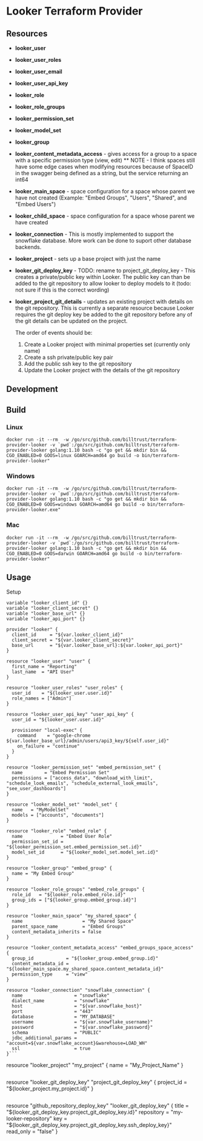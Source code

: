 # Looker Terraform Provider

## Resources

* **looker_user**

* **looker_user_roles**

* **looker_user_email**

* **looker_user_api_key**

* **looker_role**

* **looker_role_groups**

* **looker_permission_set**

* **looker_model_set**

* **looker_group**

* **looker_content_metadata_access** - gives access for a group to a space with a specific permission type (view, edit)
** NOTE - I think spaces still have some edge cases when modifying resources because of SpaceID in the swagger being defined as a string, but the service returning an int64

* **looker_main_space** - space configuration for a space whose parent we have not created (Example: "Embed Groups", "Users", "Shared", and "Embed Users")

* **looker_child_space** - space configuration for a space whose parent we have created

* **looker_connection** - This is mostly implemented to support the snowflake database. More work can be done to suport other database backends.

* **looker_project** - sets up a base project with just the name

* **looker_git_deploy_key** - TODO: rename to project_git_deploy_key - This creates a private/public key within Looker.  The public key can than be added to the git repository to allow looker to deploy models to it (todo: not sure if this is the correct wording)

* **looker_project_git_details** - updates an existing project with details on the git repository.  This is currently a separate resource because Looker requires the git deploy key be added to the git repository before any of the git details can be updated on the project.

  The order of events should be:
  1. Create a Looker project with minimal properties set (currently only name)
  2. Create a ssh private/public key pair
  3. Add the public ssh key to the git repository
  4. Update the Looker project with the details of the git repository

## Development

## Build
### Linux
```shell
docker run -it --rm  -w /go/src/github.com/billtrust/terraform-provider-looker -v `pwd`:/go/src/github.com/billtrust/terraform-provider-looker golang:1.10 bash -c "go get && mkdir bin && CGO_ENABLED=0 GOOS=linux GOARCH=amd64 go build -o bin/terraform-provider-looker"
```

### Windows
```shell
docker run -it --rm  -w /go/src/github.com/billtrust/terraform-provider-looker -v `pwd`:/go/src/github.com/billtrust/terraform-provider-looker golang:1.10 bash -c "go get && mkdir bin && CGO_ENABLED=0 GOOS=windows GOARCH=amd64 go build -o bin/terraform-provider-looker.exe"
```

### Mac
```shell
docker run -it --rm  -w /go/src/github.com/billtrust/terraform-provider-looker -v `pwd`:/go/src/github.com/billtrust/terraform-provider-looker golang:1.10 bash -c "go get && mkdir bin && CGO_ENABLED=0 GOOS=darwin GOARCH=amd64 go build -o bin/terraform-provider-looker"
```

## Usage

Setup
```
variable "looker_client_id" {}
variable "looker_client_secret" {}
variable "looker_base_url" {}
variable "looker_api_port" {}

provider "looker" {
  client_id     = "${var.looker_client_id}"
  client_secret = "${var.looker_client_secret}"
  base_url      = "${var.looker_base_url}:${var.looker_api_port}"
}
```

```
resource "looker_user" "user" {
  first_name = "Reporting"
  last_name  = "API User"
}
```

```
resource "looker_user_roles" "user_roles" {
  user_id    = "${looker_user.user.id}"
  role_names = ["Admin"]
}
```

```
resource "looker_user_api_key" "user_api_key" {
  user_id = "${looker_user.user.id}"

  provisioner "local-exec" {
    command    = "google-chrome ${var.looker_base_url}/admin/users/api3_key/${self.user_id}"
    on_failure = "continue"
  }
}
```

```
resource "looker_permission_set" "embed_permission_set" {
  name        = "Embed Permission Set"
  permissions = ["access_data", "download_with_limit", "schedule_look_emails", "schedule_external_look_emails", "see_user_dashboards"]
}
```

```
resource "looker_model_set" "model_set" {
  name   = "MyModelSet"
  models = ["accounts", "documents"]
}
```

```
resource "looker_role" "embed_role" {
  name              = "Embed User Role"
  permission_set_id = "${looker_permission_set.embed_permission_set.id}"
  model_set_id      = "${looker_model_set.model_set.id}"
}
```

```
resource "looker_group" "embed_group" {
  name = "My Embed Group"
}
```

```
resource "looker_role_groups" "embed_role_groups" {
  role_id   = "${looker_role.embed_role.id}"
  group_ids = ["${looker_group.embed_group.id}"]
}
```

```
resource "looker_main_space" "my_shared_space" {
  name                      = "My Shared Space"
  parent_space_name         = "Embed Groups"
  content_metadata_inherits = false
}
```

```
resource "looker_content_metadata_access" "embed_groups_space_access" {
  group_id            = "${looker_group.embed_group.id}"
  content_metadata_id = "${looker_main_space.my_shared_space.content_metadata_id}"
  permission_type     = "view"
}
```

```
resource "looker_connection" "snowflake_connection" {
  name                   = "snowflake"
  dialect_name           = "snowflake"
  host                   = "${var.snowflake_host}"
  port                   = "443"
  database               = "MY_DATABASE"
  username               = "${var.snowflake_username}"
  password               = "${var.snowflake_password}"
  schema                 = "PUBLIC"
  jdbc_additional_params = "account=${var.snowflake_account}&warehouse=LOAD_WH"
  ssl                    = true
}```

```
resource "looker_project" "my_project" {
  name = "My_Project_Name"
}
```

```
resource "looker_git_deploy_key" "project_git_deploy_key" {
  project_id = "${looker_project.my_project.id}"
}
```

```
resource "github_repository_deploy_key" "looker_git_deploy_key" {
  title      = "${looker_git_deploy_key.project_git_deploy_key.id}"
  repository = "my-looker-repository"
  key        = "${looker_git_deploy_key.project_git_deploy_key.ssh_deploy_key}"
  read_only  = "false"
}

```

